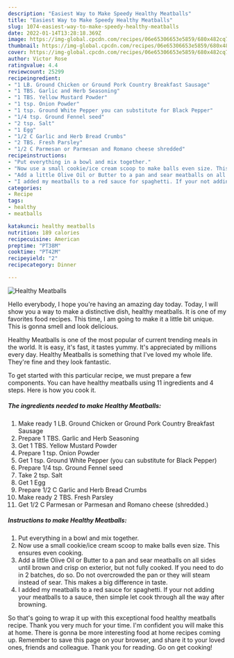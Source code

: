 ```yaml
---
description: "Easiest Way to Make Speedy Healthy Meatballs"
title: "Easiest Way to Make Speedy Healthy Meatballs"
slug: 1074-easiest-way-to-make-speedy-healthy-meatballs
date: 2022-01-14T13:28:18.369Z
image: https://img-global.cpcdn.com/recipes/06e65306653e5859/680x482cq70/healthy-meatballs-recipe-main-photo.jpg
thumbnail: https://img-global.cpcdn.com/recipes/06e65306653e5859/680x482cq70/healthy-meatballs-recipe-main-photo.jpg
cover: https://img-global.cpcdn.com/recipes/06e65306653e5859/680x482cq70/healthy-meatballs-recipe-main-photo.jpg
author: Victor Rose
ratingvalue: 4.4
reviewcount: 25299
recipeingredient:
- "1 LB. Ground Chicken or Ground Pork Country Breakfast Sausage"
- "1 TBS. Garlic and Herb Seasoning"
- "1 TBS. Yellow Mustard Powder"
- "1 tsp. Onion Powder"
- "1 tsp. Ground White Pepper you can substitute for Black Pepper"
- "1/4 tsp. Ground Fennel seed"
- "2 tsp. Salt"
- "1 Egg"
- "1/2 C Garlic and Herb Bread Crumbs"
- "2 TBS. Fresh Parsley"
- "1/2 C Parmesan or Parmesan and Romano cheese shredded"
recipeinstructions:
- "Put everything in a bowl and mix together."
- "Now use a small cookie/ice cream scoop to make balls even size. This ensures even cooking."
- "Add a little Olive Oil or Butter to a pan and sear meatballs on all sides until brown and crisp on exterior, but not fully cooked. If you need to do in 2 batches, do so. Do not overcrowded the pan or they will steam instead of sear. This makes a big difference in taste."
- "I added my meatballs to a red sauce for spaghetti. If your not adding your meatballs to a sauce, then simple let cook through all the way after browning."
categories:
- Recipe
tags:
- healthy
- meatballs

katakunci: healthy meatballs 
nutrition: 189 calories
recipecuisine: American
preptime: "PT38M"
cooktime: "PT42M"
recipeyield: "2"
recipecategory: Dinner

---
```



![Healthy Meatballs](https://img-global.cpcdn.com/recipes/06e65306653e5859/680x482cq70/healthy-meatballs-recipe-main-photo.jpg)

Hello everybody, I hope you're having an amazing day today. Today, I will show you a way to make a distinctive dish, healthy meatballs. It is one of my favorites food recipes. This time, I am going to make it a little bit unique. This is gonna smell and look delicious.



Healthy Meatballs is one of the most popular of current trending meals in the world. It is easy, it's fast, it tastes yummy. It's appreciated by millions every day. Healthy Meatballs is something that I've loved my whole life. They're fine and they look fantastic.


To get started with this particular recipe, we must prepare a few components. You can have healthy meatballs using 11 ingredients and 4 steps. Here is how you cook it.

<!--inarticleads1-->

##### The ingredients needed to make Healthy Meatballs:

1. Make ready 1 LB. Ground Chicken or Ground Pork Country Breakfast Sausage
1. Prepare 1 TBS. Garlic and Herb Seasoning
1. Get 1 TBS. Yellow Mustard Powder
1. Prepare 1 tsp. Onion Powder
1. Get 1 tsp. Ground White Pepper (you can substitute for Black Pepper)
1. Prepare 1/4 tsp. Ground Fennel seed
1. Take 2 tsp. Salt
1. Get 1 Egg
1. Prepare 1/2 C Garlic and Herb Bread Crumbs
1. Make ready 2 TBS. Fresh Parsley
1. Get 1/2 C Parmesan or Parmesan and Romano cheese (shredded.)




<!--inarticleads2-->

##### Instructions to make Healthy Meatballs:

1. Put everything in a bowl and mix together.
1. Now use a small cookie/ice cream scoop to make balls even size. This ensures even cooking.
1. Add a little Olive Oil or Butter to a pan and sear meatballs on all sides until brown and crisp on exterior, but not fully cooked. If you need to do in 2 batches, do so. Do not overcrowded the pan or they will steam instead of sear. This makes a big difference in taste.
1. I added my meatballs to a red sauce for spaghetti. If your not adding your meatballs to a sauce, then simple let cook through all the way after browning.




So that's going to wrap it up with this exceptional food healthy meatballs recipe. Thank you very much for your time. I'm confident you will make this at home. There is gonna be more interesting food at home recipes coming up. Remember to save this page on your browser, and share it to your loved ones, friends and colleague. Thank you for reading. Go on get cooking!
